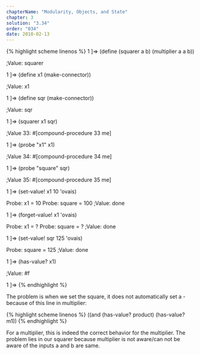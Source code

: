 ```yaml
---
chapterName: "Modularity, Objects, and State"
chapter: 3
solution: "3.34"
order: "034"
date: 2018-02-13 
---
```


{% highlight scheme linenos %}
1 ]=> (define (squarer a b) (multiplier a a b))

;Value: squarer

1 ]=> (define x1 (make-connector))

;Value: x1

1 ]=> (define sqr (make-connector))

;Value: sqr

1 ]=> (squarer x1 sqr)

;Value 33: #[compound-procedure 33 me]

1 ]=> (probe "x1" x1)

;Value 34: #[compound-procedure 34 me]

1 ]=> (probe "square" sqr)

;Value 35: #[compound-procedure 35 me]

1 ]=> (set-value! x1 10 'ovais)

Probe: x1 = 10
Probe: square = 100
;Value: done

1 ]=> (forget-value! x1 'ovais)

Probe: x1 = ?
Probe: square = ?
;Value: done

1 ]=> (set-value! sqr 125 'ovais)

Probe: square = 125
;Value: done

1 ]=> (has-value? x1)

;Value: #f

1 ]=> 
{% endhighlight %}


The problem is when we set the square, it does not automatically set a - because of this line in multiplier:

{% highlight scheme linenos %}
((and (has-value? product) (has-value? m1))
{% endhighlight %}

For a multiplier, this is indeed the correct behavior for the multiplier. The problem lies in our squarer because multiplier is not aware/can not be aware of the inputs a and b are same.
